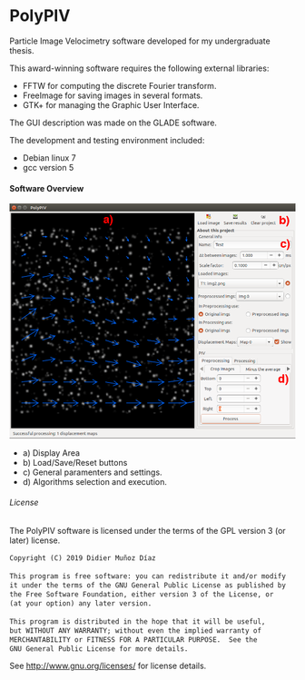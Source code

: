 # PolyPIV
Particle Image Velocimetry software developed for my undergraduate thesis.

This award-winning software requires the following external libraries:
- FFTW for computing the discrete Fourier transform.
- FreeImage for saving images in several formats.
- GTK+ for managing the Graphic User Interface.

The GUI description was made on the GLADE software.

The development and testing environment included:

- Debian linux 7
- gcc version 5

#### Software Overview

![alt text](PolyPIVGUI.png)

* a) Display Area
* b) Load/Save/Reset buttons
* c) General paramenters and settings.
* d) Algorithms selection and execution.

###### License

The PolyPIV software is licensed under the terms of the GPL version 3 (or later) license.

    Copyright (C) 2019 Didier Muñoz Díaz

    This program is free software: you can redistribute it and/or modify
    it under the terms of the GNU General Public License as published by
    the Free Software Foundation, either version 3 of the License, or
    (at your option) any later version.

    This program is distributed in the hope that it will be useful,
    but WITHOUT ANY WARRANTY; without even the implied warranty of
    MERCHANTABILITY or FITNESS FOR A PARTICULAR PURPOSE.  See the
    GNU General Public License for more details.

See <http://www.gnu.org/licenses/> for license details.
